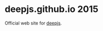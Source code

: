 # deepjs.github.io 2015	


Official web site for [deepjs](https://github.com/deepjs/deepjs.github.io).

